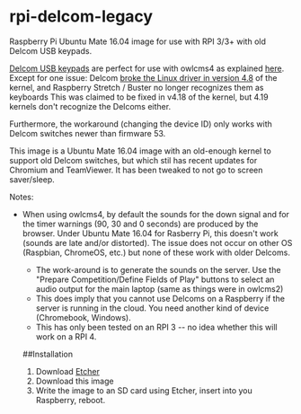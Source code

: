 # rpi-delcom-legacy
Raspberry Pi Ubuntu Mate 16.04 image for use with RPI 3/3+ with old Delcom USB keypads.

[Delcom USB keypads](https://www.delcomproducts.com/productdetails.asp?PartNumber=706502-5M) are perfect for use with owlcms4 as explained [here](https://jflamy.github.io/owlcms4/#/Refereeing?id=usb-or-bluetooth-keypads).
Except for one issue: Delcom [broke the Linux driver in version 4.8](http://www.delcomproducts.com/webnote.asp?id=3) of the kernel, and Raspberry Stretch / Buster no longer recognizes them as keyboards
This was claimed to be fixed in v4.18 of the kernel, but 4.19 kernels don't recognize the Delcoms either.

Furthermore, the workaround (changing the device ID) only works with Delcom switches newer than firmware 53.

This image is a Ubuntu Mate 16.04 image with an old-enough kernel to support old Delcom switches, but which stil has recent updates for Chromium and TeamViewer.  It has been tweaked to not go to screen saver/sleep.

Notes:
  * When using owlcms4, by default the sounds for the down signal and for the timer warnings (90, 30 and 0 seconds) are produced by the browser.  Under Ubuntu Mate 16.04 for Rasberry Pi, this doesn't work (sounds are late and/or distorted). The issue does not occur on other OS (Raspbian, ChromeOS, etc.) but none of these work with older Delcoms.
    * The work-around is to generate the sounds on the server.  Use the "Prepare Competition/Define Fields of Play" buttons to select an audio output for the main laptop (same as things were in owlcms2)
    * This does imply that you cannot use Delcoms on a Raspberry if the server is running in the cloud. You need another kind of device (Chromebook, Windows).
    * This has only been tested on an RPI 3 -- no idea whether this will work on a RPI 4.
    
    ##Installation
      1. Download [Etcher](https://www.balena.io/etcher/)
      2. Download this image
      3. Write the image to an SD card using Etcher, insert into you Raspberry, reboot.
